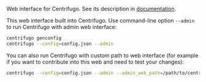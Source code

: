 Web interface for Centrifugo. See its description in [documentation](http://fzambia.gitbooks.io/centrifugal/content/web/index.html).

This web interface built into Centrifugo. Use command-line option `--admin` to run Centrifugo with admin web interface:

```bash
centrifugo genconfig
centrifugo --config=config.json --admin
```

You can also run Centrifugo with custom path to web interface (for example if you want to contribute into this web and need to test your changes):

```bash
centrifugo --config=config.json --admin --admin_web_path=/path/to/centrifugal/web/app/
```
